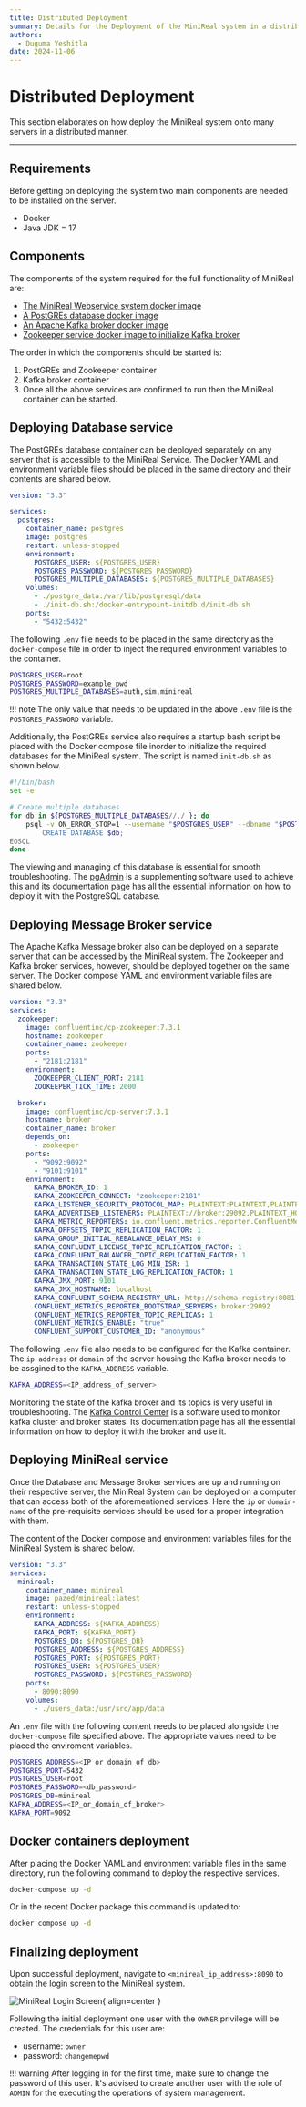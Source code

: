 ```yaml
---
title: Distributed Deployment
summary: Details for the Deployment of the MiniReal system in a distributed manner.
authors:
  - Duguma Yeshitla
date: 2024-11-06
---
```


# Distributed Deployment

This section elaborates on how deploy the MiniReal system onto many servers in a distributed
manner.

---

## Requirements

Before getting on deploying the system two main components are needed to be
installed on the server.

- Docker
- Java JDK = 17

## Components

The components of the system required for the full functionality of MiniReal are:

- [The MiniReal Webservice system docker image](https://hub.docker.com/r/pazed/MiniReal)
- [A PostGREs database docker image](https://hub.docker.com/_/postgres)
- [An Apache Kafka broker docker image](https://hub.docker.com/r/confluentinc/cp-server)
- [Zookeeper service docker image to initialize Kafka broker](https://hub.docker.com/r/confluentinc/cp-zookeeper)

The order in which the components should be started is:

1. PostGREs and Zookeeper container
2. Kafka broker container
3. Once all the above services are confirmed to run then the MiniReal container can be started.

## Deploying Database service

The PostGREs database container can be deployed separately on any server
that is accessible to the MiniReal Service. The Docker YAML and environment variable files
should be placed in the same directory and their contents are shared below.

```yaml title="docker-compose.yml"
version: "3.3"

services:
  postgres:
    container_name: postgres
    image: postgres
    restart: unless-stopped
    environment:
      POSTGRES_USER: ${POSTGRES_USER}
      POSTGRES_PASSWORD: ${POSTGRES_PASSWORD}
      POSTGRES_MULTIPLE_DATABASES: ${POSTGRES_MULTIPLE_DATABASES}
    volumes:
      - ./postgre_data:/var/lib/postgresql/data
      - ./init-db.sh:/docker-entrypoint-initdb.d/init-db.sh
    ports:
      - "5432:5432"
```

The following `.env` file needs to be placed in the same directory as the `docker-compose` file
in order to inject the required environment variables to the container.

```bash title=".env"
POSTGRES_USER=root
POSTGRES_PASSWORD=example_pwd
POSTGRES_MULTIPLE_DATABASES=auth,sim,minireal
```

!!! note
The only value that needs to be updated in the above `.env` file is the `POSTGRES_PASSWORD`
variable.

Additionally, the PostGREs service also requires a startup bash script be placed with the Docker
compose file inorder to initialize the required databases for the MiniReal system. The script is
named `init-db.sh` as shown below.

```bash title="init-db.sh"
#!/bin/bash
set -e

# Create multiple databases
for db in ${POSTGRES_MULTIPLE_DATABASES//,/ }; do
    psql -v ON_ERROR_STOP=1 --username "$POSTGRES_USER" --dbname "$POSTGRES_DB" <<-EOSQL
        CREATE DATABASE $db;
EOSQL
done
```

The viewing and managing of this database is essential for smooth troubleshooting. The [pgAdmin](../supplimantory_software/pgadmin.md)
is a supplementing software used to achieve this and its documentation page has all the essential
information on how to deploy it with the PostgreSQL database.

## Deploying Message Broker service

The Apache Kafka Message broker also can be deployed on a separate server that can be accessed
by the MiniReal system. The Zookeeper and Kafka broker services, however, should be deployed
together on the same server. The Docker compose YAML and environment variable files are shared below.

```yaml title="docker-compose.yml"
version: "3.3"
services:
  zookeeper:
    image: confluentinc/cp-zookeeper:7.3.1
    hostname: zookeeper
    container_name: zookeeper
    ports:
      - "2181:2181"
    environment:
      ZOOKEEPER_CLIENT_PORT: 2181
      ZOOKEEPER_TICK_TIME: 2000

  broker:
    image: confluentinc/cp-server:7.3.1
    hostname: broker
    container_name: broker
    depends_on:
      - zookeeper
    ports:
      - "9092:9092"
      - "9101:9101"
    environment:
      KAFKA_BROKER_ID: 1
      KAFKA_ZOOKEEPER_CONNECT: "zookeeper:2181"
      KAFKA_LISTENER_SECURITY_PROTOCOL_MAP: PLAINTEXT:PLAINTEXT,PLAINTEXT_HOST:PLAINTEXT
      KAFKA_ADVERTISED_LISTENERS: PLAINTEXT://broker:29092,PLAINTEXT_HOST://${KAFKA_ADDRESS}:9092
      KAFKA_METRIC_REPORTERS: io.confluent.metrics.reporter.ConfluentMetricsReporter
      KAFKA_OFFSETS_TOPIC_REPLICATION_FACTOR: 1
      KAFKA_GROUP_INITIAL_REBALANCE_DELAY_MS: 0
      KAFKA_CONFLUENT_LICENSE_TOPIC_REPLICATION_FACTOR: 1
      KAFKA_CONFLUENT_BALANCER_TOPIC_REPLICATION_FACTOR: 1
      KAFKA_TRANSACTION_STATE_LOG_MIN_ISR: 1
      KAFKA_TRANSACTION_STATE_LOG_REPLICATION_FACTOR: 1
      KAFKA_JMX_PORT: 9101
      KAFKA_JMX_HOSTNAME: localhost
      KAFKA_CONFLUENT_SCHEMA_REGISTRY_URL: http://schema-registry:8081
      CONFLUENT_METRICS_REPORTER_BOOTSTRAP_SERVERS: broker:29092
      CONFLUENT_METRICS_REPORTER_TOPIC_REPLICAS: 1
      CONFLUENT_METRICS_ENABLE: "true"
      CONFLUENT_SUPPORT_CUSTOMER_ID: "anonymous"
```

The following `.env` file also needs to be configured for the Kafka container.
The `ip address` or `domain` of the server housing the Kafka broker needs to be
assgined to the `KAFKA_ADDRESS` variable.

```bash title=".env"
KAFKA_ADDRESS=<IP_address_of_server>
```

Monitoring the state of the kafka broker and its topics is very useful in troubleshooting.
The [Kafka Control Center](../supplimantory_software/kafka_control_center.md) is a software
used to monitor kafka cluster and broker states. Its documentation page has all the essential
information on how to deploy it with the broker and use it.

## Deploying MiniReal service

Once the Database and Message Broker services are up and running on their respective
server, the MiniReal System can be deployed on a computer that can access both of the
aforementioned services. Here the `ip` or `domain-name` of the pre-requisite services
should be used for a proper integration with them.

The content of the Docker compose and environment variables files for the MiniReal System
is shared below.

```yaml title="docker-compose.yml"
version: "3.3"
services:
  minireal:
    container_name: minireal
    image: pazed/minireal:latest
    restart: unless-stopped
    environment:
      KAFKA_ADDRESS: ${KAFKA_ADDRESS}
      KAFKA_PORT: ${KAFKA_PORT}
      POSTGRES_DB: ${POSTGRES_DB}
      POSTGRES_ADDRESS: ${POSTGRES_ADDRESS}
      POSTGRES_PORT: ${POSTGRES_PORT}
      POSTGRES_USER: ${POSTGRES_USER}
      POSTGRES_PASSWORD: ${POSTGRES_PASSWORD}
    ports:
      - 8090:8090
    volumes:
      - ./users_data:/usr/src/app/data
```

An `.env` file with the following content needs to be placed alongside the `docker-compose`
file specified above. The appropriate values need to be placed the enviroment variables.

```bash title=".env_minireal"
POSTGRES_ADDRESS=<IP_or_domain_of_db>
POSTGRES_PORT=5432
POSTGRES_USER=root
POSTGRES_PASSWORD=<db_password>
POSTGRES_DB=minireal
KAFKA_ADDRESS=<IP_or_domain_of_broker>
KAFKA_PORT=9092
```

## Docker containers deployment

After placing the Docker YAML and environment variable files in the same directory, run the
following command to deploy the respective services.

```bash
docker-compose up -d
```

Or in the recent Docker package this command is updated to:

```bash
docker compose up -d
```

## Finalizing deployment

Upon successful deployment, navigate to `<minireal_ip_address>:8090` to
obtain the login screen to the MiniReal system.

![MiniReal Login Screen](../imgs/login_page.png){ align=center }

Following the initial deployment one user with the `OWNER` privilege will be created. The
credentials for this user are:

- username: `owner`
- password: `changemepwd`

!!! warning
    After logging in for the first time, make sure to change the password of this user.
    It's advised to create another user with the role of `ADMIN` for the executing the
    operations of system management.
